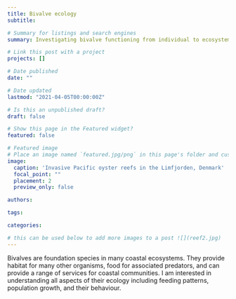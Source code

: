 ```yaml
---
title: Bivalve ecology
subtitle: 

# Summary for listings and search engines
summary: Investigating bivalve functioning from individual to ecosystem

# Link this post with a project
projects: []

# Date published
date: ""

# Date updated
lastmod: "2021-04-05T00:00:00Z"

# Is this an unpublished draft?
draft: false

# Show this page in the Featured widget?
featured: false

# Featured image
# Place an image named `featured.jpg/png` in this page's folder and customize its options here.
image:
  caption: 'Invasive Pacific oyster reefs in the Limfjorden, Denmark'
  focal_point: ""
  placement: 2
  preview_only: false

authors:

tags:

categories:

# this can be used below to add more images to a post ![](reef2.jpg)
---
```



Bivalves are foundation species in many coastal ecosystems. They provide habitat for many other organisms, food for associated predators, and can provide a range of services for coastal communities. I am interested in understanding all aspects of their ecology including feeding patterns, population growth, and their behaviour. 

